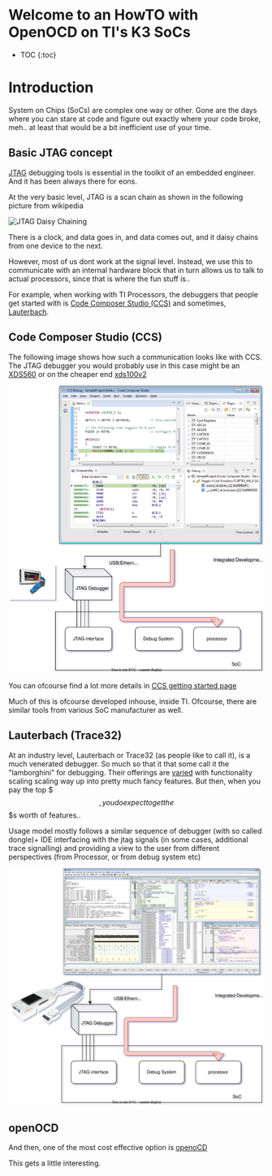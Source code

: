 # Welcome to an HowTO with OpenOCD on TI's K3 SoCs

* TOC
{:toc}

# Introduction

System on Chips (SoCs) are complex one way or other. Gone are the days where you can stare at code
and figure out exactly where your code broke, meh.. at least that would be a bit inefficient use of
your time.

## Basic JTAG concept

[JTAG](https://en.wikipedia.org/wiki/JTAG) debugging tools is essential in the toolkit
of an embedded engineer. And it has been always there for eons.

At the very basic level, JTAG is a scan chain as shown in the following picture from wikipedia

![JTAG Daisy Chaining](https://upload.wikimedia.org/wikipedia/commons/c/c9/Jtag_chain.svg)

There is a clock, and data goes in, and data comes out, and it daisy chains from one device to the next.

However, most of us dont work at the signal level. Instead, we use this to communicate with an internal
hardware block that in turn allows us to talk to actual processors, since that is where the fun stuff is..

For example, when working with TI Processors, the debuggers that people get started with is 
[Code Composer Studio (CCS)](https://en.wikipedia.org/wiki/Code_Composer_Studio) and sometimes, [Lauterbach](https://en.wikipedia.org/wiki/Lauterbach_(company)).

## Code Composer Studio (CCS)
The following image shows how such a communication looks like with CCS. The JTAG debugger you
would probably use in this case might be an [XDS560](https://www.ti.com/tool/TMDSEMU560V2STM-U) or 
on the cheaper end [xds100v2](https://www.ti.com/tool/TMDSEMU110-U)

![Debug Signalling with CCS](img/ccs.drawio.svg)

You can ofcourse find a lot more details in [CCS getting started page](https://software-dl.ti.com/ccs/esd/documents/users_guide/ccs_debug-main.html)

Much of this is ofcourse developed inhouse, inside TI. Ofcourse, there are similar tools from
various SoC manufacturer as well.

## Lauterbach (Trace32)

At an industry level, Lauterbach or Trace32 (as people like to call it), is a much venerated debugger.
So much so that it that some call it the "lamborghini" for debugging. Their offerings are
[varied](https://www.lauterbach.com/frames.html?powerdebugpro.html) with functionality scaling
scaling way up into pretty much fancy features. But then, when you pay the top $$$, you do expect
to get the $$$s worth of features..

Usage model mostly follows a similar sequence of debugger (with so called dongle)+ IDE interfacing
with the jtag signals (in some cases, additional trace signalling) and providing a view to the user
from different perspectives (from Processor, or from debug system etc)

![Debug Signalling with CCS](img/trace32.drawio.svg)

## openOCD

And then, one of the most cost effective option is [openoCD](https://openocd.org/)

This gets a little interesting.
